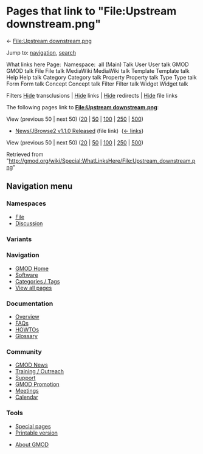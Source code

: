 <div id="mw-page-base" class="noprint">

</div>

<div id="mw-head-base" class="noprint">

</div>

<div id="content" class="mw-body" role="main">

<span id="top"></span>

<div id="mw-js-message" style="display:none;">

</div>



# <span dir="auto">Pages that link to "File:Upstream downstream.png"</span>

<div id="bodyContent">

<div id="contentSub">

← [File:Upstream
downstream.png](/wiki/File:Upstream_downstream.png "File:Upstream downstream.png")

</div>

<div id="jump-to-nav" class="mw-jump">

Jump to: [navigation](#mw-navigation), [search](#p-search)

</div>

<div id="mw-content-text">

What links here Page:  Namespace:  all (Main) Talk User User talk GMOD
GMOD talk File File talk MediaWiki MediaWiki talk Template Template talk
Help Help talk Category Category talk Property Property talk Type Type
talk Form Form talk Concept Concept talk Filter Filter talk Widget
Widget talk

Filters
[Hide](/mediawiki/index.php?title=Special:WhatLinksHere/File:Upstream_downstream.png&hidetrans=1 "Special:WhatLinksHere/File:Upstream downstream.png")
transclusions \|
[Hide](/mediawiki/index.php?title=Special:WhatLinksHere/File:Upstream_downstream.png&hidelinks=1 "Special:WhatLinksHere/File:Upstream downstream.png")
links \|
[Hide](/mediawiki/index.php?title=Special:WhatLinksHere/File:Upstream_downstream.png&hideredirs=1 "Special:WhatLinksHere/File:Upstream downstream.png")
redirects \|
[Hide](/mediawiki/index.php?title=Special:WhatLinksHere/File:Upstream_downstream.png&hideimages=1 "Special:WhatLinksHere/File:Upstream downstream.png")
file links

The following pages link to **[File:Upstream
downstream.png](/wiki/File:Upstream_downstream.png "File:Upstream downstream.png")**:

View (previous 50 \| next 50)
([20](/mediawiki/index.php?title=Special:WhatLinksHere/File:Upstream_downstream.png&limit=20 "Special:WhatLinksHere/File:Upstream downstream.png")
\|
[50](/mediawiki/index.php?title=Special:WhatLinksHere/File:Upstream_downstream.png&limit=50 "Special:WhatLinksHere/File:Upstream downstream.png")
\|
[100](/mediawiki/index.php?title=Special:WhatLinksHere/File:Upstream_downstream.png&limit=100 "Special:WhatLinksHere/File:Upstream downstream.png")
\|
[250](/mediawiki/index.php?title=Special:WhatLinksHere/File:Upstream_downstream.png&limit=250 "Special:WhatLinksHere/File:Upstream downstream.png")
\|
[500](/mediawiki/index.php?title=Special:WhatLinksHere/File:Upstream_downstream.png&limit=500 "Special:WhatLinksHere/File:Upstream downstream.png"))

- [News/JBrowse2 v1.1.0
  Released](/wiki/News/JBrowse2_v1.1.0_Released "News/JBrowse2 v1.1.0 Released")
  (file link) ‎ <span class="mw-whatlinkshere-tools">([←
  links](/mediawiki/index.php?title=Special:WhatLinksHere&target=News%2FJBrowse2+v1.1.0+Released "Special:WhatLinksHere"))</span>

View (previous 50 \| next 50)
([20](/mediawiki/index.php?title=Special:WhatLinksHere/File:Upstream_downstream.png&limit=20 "Special:WhatLinksHere/File:Upstream downstream.png")
\|
[50](/mediawiki/index.php?title=Special:WhatLinksHere/File:Upstream_downstream.png&limit=50 "Special:WhatLinksHere/File:Upstream downstream.png")
\|
[100](/mediawiki/index.php?title=Special:WhatLinksHere/File:Upstream_downstream.png&limit=100 "Special:WhatLinksHere/File:Upstream downstream.png")
\|
[250](/mediawiki/index.php?title=Special:WhatLinksHere/File:Upstream_downstream.png&limit=250 "Special:WhatLinksHere/File:Upstream downstream.png")
\|
[500](/mediawiki/index.php?title=Special:WhatLinksHere/File:Upstream_downstream.png&limit=500 "Special:WhatLinksHere/File:Upstream downstream.png"))

</div>

<div class="printfooter">

Retrieved from
"<http://gmod.org/wiki/Special:WhatLinksHere/File:Upstream_downstream.png>"

</div>

<div id="catlinks" class="catlinks catlinks-allhidden">

</div>

<div class="visualClear">

</div>

</div>

</div>

<div id="mw-navigation">

## Navigation menu

<div id="mw-head">



<div id="left-navigation">

<div id="p-namespaces" class="vectorTabs" role="navigation"
aria-labelledby="p-namespaces-label">

### Namespaces

- <span id="ca-nstab-image"><a href="/wiki/File:Upstream_downstream.png" accesskey="c"
  title="View the file page [c]">File</a></span>
- <span id="ca-talk"><a
  href="/mediawiki/index.php?title=File_talk:Upstream_downstream.png&amp;action=edit&amp;redlink=1"
  accesskey="t"
  title="Discussion about the content page [t]">Discussion</a></span>

</div>

<div id="p-variants" class="vectorMenu emptyPortlet" role="navigation"
aria-labelledby="p-variants-label">

### 

### Variants[](#)

<div class="menu">

</div>

</div>

</div>

<div id="right-navigation">





</div>



</div>

</div>

</div>

<div id="mw-panel">

<div id="p-logo" role="banner">

<a href="/wiki/Main_Page"
style="background-image: url(http://gmod.org/images/GMOD-cogs.png);"
title="Visit the main page"></a>

</div>

<div id="p-Navigation" class="portal" role="navigation"
aria-labelledby="p-Navigation-label">

### Navigation

<div class="body">

- <span id="n-GMOD-Home">[GMOD Home](/wiki/Main_Page)</span>
- <span id="n-Software">[Software](/wiki/GMOD_Components)</span>
- <span id="n-Categories-.2F-Tags">[Categories /
  Tags](/wiki/Categories)</span>
- <span id="n-View-all-pages">[View all
  pages](/wiki/Special:AllPages)</span>

</div>

</div>

<div id="p-Documentation" class="portal" role="navigation"
aria-labelledby="p-Documentation-label">

### Documentation

<div class="body">

- <span id="n-Overview">[Overview](/wiki/Overview)</span>
- <span id="n-FAQs">[FAQs](/wiki/Category:FAQ)</span>
- <span id="n-HOWTOs">[HOWTOs](/wiki/Category:HOWTO)</span>
- <span id="n-Glossary">[Glossary](/wiki/Glossary)</span>

</div>

</div>

<div id="p-Community" class="portal" role="navigation"
aria-labelledby="p-Community-label">

### Community

<div class="body">

- <span id="n-GMOD-News">[GMOD News](/wiki/GMOD_News)</span>
- <span id="n-Training-.2F-Outreach">[Training /
  Outreach](/wiki/Training_and_Outreach)</span>
- <span id="n-Support">[Support](/wiki/Support)</span>
- <span id="n-GMOD-Promotion">[GMOD
  Promotion](/wiki/GMOD_Promotion)</span>
- <span id="n-Meetings">[Meetings](/wiki/Meetings)</span>
- <span id="n-Calendar">[Calendar](/wiki/Calendar)</span>

</div>

</div>

<div id="p-tb" class="portal" role="navigation"
aria-labelledby="p-tb-label">

### Tools

<div class="body">

- <span id="t-specialpages"><a href="/wiki/Special:SpecialPages" accesskey="q"
  title="A list of all special pages [q]">Special pages</a></span>
- <span id="t-print"><a
  href="/mediawiki/index.php?title=Special:WhatLinksHere/File:Upstream_downstream.png&amp;printable=yes"
  rel="alternate" accesskey="p"
  title="Printable version of this page [p]">Printable version</a></span>

</div>

</div>

</div>

</div>

<div id="footer" role="contentinfo">

- <span id="footer-places-about">[About
  GMOD](/wiki/GMOD:About "GMOD:About")</span>

<!-- -->






</div>
